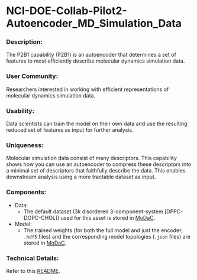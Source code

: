 # NCI-DOE-Collab-Pilot2-Autoencoder_MD_Simulation_Data

### Description:
The P2B1 capability (P2B1) is an autoencoder that determines a set of features to most efficiently describe molecular dynamics simulation data.

### User Community:	
Researchers interested in working with efficient representations of molecular dynamics simulation data.

### Usability:	
Data scientists can train the model on their own data and use the resulting reduced set of features as input for further analysis.

### Uniqueness:	
Molecular simulation data consist of many descriptors. This capability shows how you can use an autoencoder to compress these descriptors into a minimal set of descriptors that faithfully describe the data. This enables downstream analysis using a more tractable dataset as input.

### Components:	
* Data:
  * The default dataset (3k disordered 3-component-system [DPPC-DOPC-CHOL]) used for this asset is stored in [MoDaC](https://modac.cancer.gov/searchTab?dme_data_id=NCI-DME-MS01-7654212).
* Model:
  * The trained weights (for both the full model and just the encoder; `.hdf5` files) and the corresponding model topologies (`.json` files) are stored in [MoDaC](https://modac.cancer.gov/searchTab?dme_data_id=NCI-DME-MS01-7681692).

### Technical Details:
Refer to this [README](./Pilot2/P2B1/README.md).
